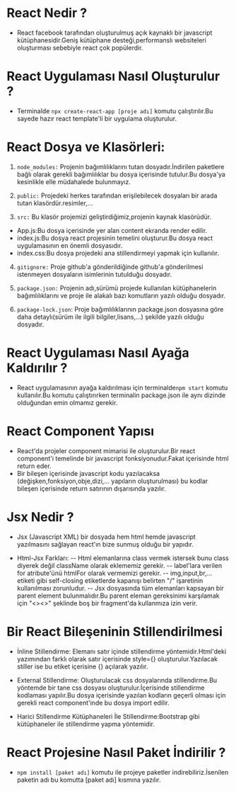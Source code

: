 # React Nedir ?

- React facebook tarafından oluşturulmuş açık kaynaklı bir javascript kütüphanesidir.Geniş kütüphane desteği,performanslı websiteleri oluşturması sebebiyle react çok popülerdir.

# React Uygulaması Nasıl Oluşturulur ?

- Terminalde `npx create-react-app [proje adı]` komutu çalıştırılır.Bu sayede hazır react template'li bir uygulama oluşturulur.

# React Dosya ve Klasörleri:

1. `node_modules:` Projenin bağımlılıklarını tutan dosyadır.İndirilen paketlere bağlı olarak gerekli bağımlılıklar bu dosya içerisinde tutulur.Bu dosya'ya kesinlikle elle müdahalede bulunmayız.

2. `public:` Projedeki herkes tarafından erişilebilecek dosyaları bir arada tutan klasördür.resimler,...

3. `src:` Bu klasör projemizi geliştirdiğimiz,projenin kaynak klasörüdür.

- App.js:Bu dosya içerisinde yer alan content ekranda render edilir.
- index.js:Bu dosya react projesinin temelini oluşturur.Bu dosya react uygulamasının en önemli dosyasıdır.
- index.css:Bu dosya projedeki ana stillendirmeyi yapmak için kullanılır.

4. `gitignore:` Proje github'a gönderildiğinde github'a gönderilmesi istenmeyen dosyaların isimlerinin tutulduğu dosyadır.

5. `package.json:` Projenin adı,sürümü projede kullanılan kütüphanelerin bağımlılıklarını ve proje ile alakalı bazı komutların yazılı olduğu dosyadır.

6. `package-lock.json`: Proje bağımlılıklarının package.json dosyasına göre daha detaylı(sürüm ile ilgili bilgiler,lisans,...) şekilde yazılı olduğu dosyadır.

# React Uygulaması Nasıl Ayağa Kaldırılır ?

- React uygulamasının ayağa kaldırılması için terminalde`npm start` komutu kullanılır.Bu komutu çalıştırırken terminalin package.json ile aynı dizinde olduğundan emin olmamız gerekir.

# React Component Yapısı

- React'da projeler component mimarisi ile oluşturulur.Bir react component'i temelinde bir javascript fonksiyonudur.Fakat içerisinde html return eder.
- Bir bileşen içerisinde javascript kodu yazılacaksa (değişken,fonksiyon,obje,dizi,... yapıların oluşturulması) bu kodlar bileşen içerisinde return satırının dışarısında yazılır.

# Jsx Nedir ?

- Jsx (Javascript XML) bir dosyada hem html hemde javascript yazılmasını sağlayan react'ın bize sunmuş olduğu bir yapıdır.

- Html-Jsx Farkları:
  -- Html elemanlarına class vermek istersek bunu class diyerek değil className olarak eklememiz gerekir.
  -- label'lara verilen for atribute'ünü htmlFor olarak vermemizi gerekir.
  -- img,input,br,... etiketi gibi self-closing etiketlerde kapanışı belirten "/" işaretinin kullanılması zorunludur.
  -- Jsx dosyasında tüm elemanları kapsayan bir parent element bulunmalıdır.Bu parent eleman gereksinimi karşılamak için "<><>" şeklinde boş bir fragment'da kullanmıza izin verir.

# Bir React Bileşeninin Stillendirilmesi

- İnline Stillendirme: Elemanı satır içinde stillendirme yöntemidir.Html'deki yazımından farklı olarak satır içerisinde style={} oluşturulur.Yazılacak stiller ise bu etiket içerisine {} açılarak yazılır.

- External Stillendirme: Oluşturulacak css dosyalarında stillendirme.Bu yöntemde bir tane css dosyası oluşturulur.İçerisinde stillendirme kodlaması yapılır.Bu dosya içerisinde yazılan kodların geçerli olması için gerekli react component'inde bu dosya import edilir.

- Harici Stillendirme Kütüphaneleri İle Stillendirme:Bootstrap gibi kütüphaneler ile stillendirme yapma yöntemidir.

# React Projesine Nasıl Paket İndirilir ?

- `npm install [paket adı]` komutu ile projeye paketler indirebiliriz.İsenilen paketin adı bu komutta [paket adı] kısmına yazılır.
